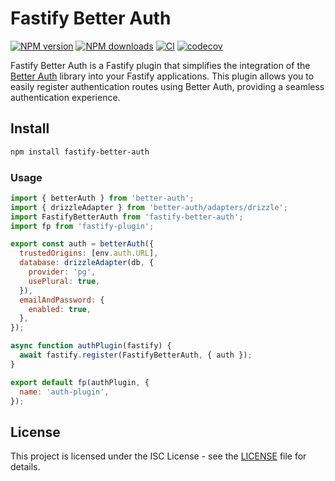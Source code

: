 # Fastify Better Auth

[![NPM
version](https://img.shields.io/npm/v/fastify-better-auth.svg?style=flat)](https://www.npmjs.com/package/fastify-better-auth)
[![NPM
downloads](https://img.shields.io/npm/dm/fastify-better-auth.svg?style=flat)](https://www.npmjs.com/package/fastify-better-auth)
[![CI](https://github.com/flaviodelgrosso/fastify-better-auth/actions/workflows/ci.yml/badge.svg?branch=master)](https://github.com/flaviodelgrosso/fastify-better-auth/actions/workflows/ci.yml)
[![codecov](https://codecov.io/gh/flaviodelgrosso/fastify-better-auth/graph/badge.svg?token=XF947FKO29)](https://codecov.io/gh/flaviodelgrosso/fastify-better-auth)

Fastify Better Auth is a Fastify plugin that simplifies the integration of the [Better Auth](https://www.better-auth.com) library into your Fastify applications. This plugin allows you to easily register authentication routes using Better Auth, providing a seamless authentication experience.

## Install

```bash
npm install fastify-better-auth
```

### Usage

```javascript
import { betterAuth } from 'better-auth';
import { drizzleAdapter } from 'better-auth/adapters/drizzle';
import FastifyBetterAuth from 'fastify-better-auth';
import fp from 'fastify-plugin';

export const auth = betterAuth({
  trustedOrigins: [env.auth.URL],
  database: drizzleAdapter(db, {
    provider: 'pg',
    usePlural: true,
  }),
  emailAndPassword: {
    enabled: true,
  },
});

async function authPlugin(fastify) {
  await fastify.register(FastifyBetterAuth, { auth });
}

export default fp(authPlugin, {
  name: 'auth-plugin',
});
```

## License

This project is licensed under the ISC License - see the [LICENSE](LICENSE) file for details.
